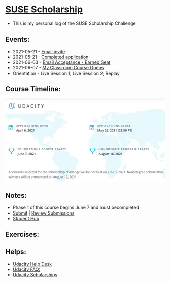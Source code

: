 # [SUSE Scholarship](https://www.udacity.com/scholarships/suse-cloud-native-foundations-scholarship)
* This is my personal log of the SUSE Scholarship Challenge 

## Events: 
* 2021-05-21 - [Email invite](https://github.com/EO4wellness/leary-leerie/blob/master/SUSE%20Scholarship/Images/2021-05-21-apply-now.jpg)
* 2021-05-21 - [Completed application](https://github.com/EO4wellness/leary-leerie/blob/master/SUSE%20Scholarship/Images/2021-05-21_SUSE-cloud-native-scholarship-app.jpg)
* 2021-06-03 - [Email Acceptance - Earned Seat](https://github.com/EO4wellness/leary-leerie/blob/master/SUSE%20Scholarship/Images/2021-06-03-Scholarship-Seat.jpg)
* 2021-06-07 - [My Classroom Course Opens]()
* Orientation - Live Session 1; Live Session 2; Replay 

## Course Timeline: 
![course-timeline](https://github.com/EO4wellness/leary-leerie/blob/master/SUSE%20Scholarship/Images/course-dates-outline.jpg)

## Notes: 
* Phase 1 of this course begins June 7 and must becompleted 
* [Submit](https://airtable.com/shrkteLETAwv5SKiw) | [Review Submissions](https://airtable.com/shryLSJS4CQslJBO9/tbl6A99RXoOm7DYSJ)
* [Student Hub](https://sites.google.com/udacity.com/suse-cloud-native-foundations/home)

## Exercises: 

## Helps: 
* [Udacity Help Desk](https://udacity.zendesk.com/hc/en-us)
* [Udacity FAQ:](https://www.udacity.com/contact)
* [Udacity Scholarships](https://www.udacity.com/scholarships)
